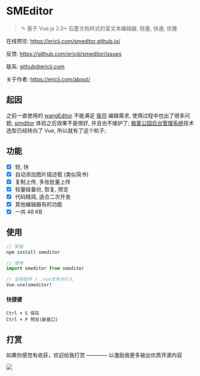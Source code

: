 # SMEditor

> ✎ 基于 Vue.js 2.0+ 石墨文档样式的富文本编辑器, 轻量, 快速, 优雅

在线预览: https://ericjj.com/smeditor.github.io/

反馈: https://github.com/ericjjj/smeditor/issues

联系: github@ericjj.com

关于作者: https://ericjj.com/about/


## 起因
之前一直使用的 [wangEditor](https://www.kancloud.cn/wangfupeng/wangeditor3/332599) 不能满足 [我司](http://geekpark.net) 编辑需求, 使用过程中也出了很多问题,  [simditor](http://simditor.tower.im/) 体验之后效果不是很好, 并且也不维护了; [极客公园后台管理系统](https://github.com/GeekPark/gpk_admin)技术选型已经转向了 Vue, 所以就有了这个轮子;

## 功能
- [x] 轻, 快
- [x] 自动添加图片描述框 (类似简书)
- [x] 复制上传, 多张批量上传
- [x] 轻量级备份, 恢复, 预览
- [x] 代码精简, 适合二次开发
- [x] 其他编辑器有的功能
- [x] 一共 48 KB

## 使用

```js
// 安装
npm install smeditor

// 使用
import smeditor from smeditor

// 全局组件 / .vue文件内引入
Vue.use(smeditor)
```

#### 快捷键
```
Ctrl + S 保存
Ctrl + P 预览(新窗口)
```

## 打赏

如果你感觉有收获，欢迎给我打赏 ———— 以激励我更多输出优质开源内容

![](https://ws4.sinaimg.cn/large/006tNc79ly1fnyqbykokqj30w00w0wh9.jpg)
